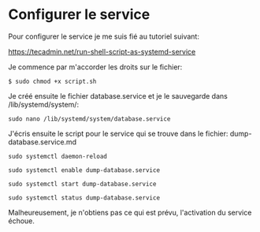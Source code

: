 # Configurer le service

Pour configurer le service je me suis fié au tutoriel suivant:

https://tecadmin.net/run-shell-script-as-systemd-service

Je commence par m'accorder les droits sur le fichier:

````shell
$ sudo chmod +x script.sh
````

Je créé ensuite le fichier database.service et je le sauvegarde dans /lib/systemd/system/:

````shell
sudo nano /lib/systemd/system/database.service
````

J'écris ensuite le script pour le service qui se trouve dans le fichier: dump-database.service.md

````shell
sudo systemctl daemon-reload

sudo systemctl enable dump-database.service

sudo systemctl start dump-database.service

sudo systemctl status dump-database.service
````

Malheureusement, je n'obtiens pas ce qui est prévu, l'activation du service échoue.
